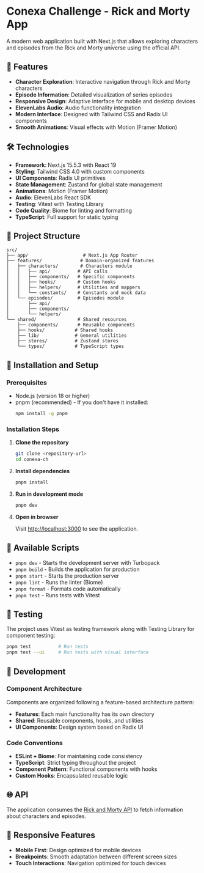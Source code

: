 # Conexa Challenge - Rick and Morty App

A modern web application built with Next.js that allows exploring characters and episodes from the Rick and Morty universe using the official API.

## 🚀 Features

- **Character Exploration**: Interactive navigation through Rick and Morty characters
- **Episode Information**: Detailed visualization of series episodes
- **Responsive Design**: Adaptive interface for mobile and desktop devices
- **ElevenLabs Audio**: Audio functionality integration
- **Modern Interface**: Designed with Tailwind CSS and Radix UI components
- **Smooth Animations**: Visual effects with Motion (Framer Motion)

## 🛠️ Technologies

- **Framework**: Next.js 15.5.3 with React 19
- **Styling**: Tailwind CSS 4.0 with custom components
- **UI Components**: Radix UI primitives
- **State Management**: Zustand for global state management
- **Animations**: Motion (Framer Motion)
- **Audio**: ElevenLabs React SDK
- **Testing**: Vitest with Testing Library
- **Code Quality**: Biome for linting and formatting
- **TypeScript**: Full support for static typing

## 📁 Project Structure

```
src/
├── app/                    # Next.js App Router
├── features/              # Domain-organized features
│   ├── characters/        # Characters module
│   │   ├── api/          # API calls
│   │   ├── components/   # Specific components
│   │   ├── hooks/        # Custom hooks
│   │   ├── helpers/      # Utilities and mappers
│   │   └── constants/    # Constants and mock data
│   └── episodes/         # Episodes module
│       ├── api/
│       ├── components/
│       └── helpers/
└── shared/               # Shared resources
    ├── components/       # Reusable components
    ├── hooks/           # Shared hooks
    ├── lib/             # General utilities
    ├── stores/          # Zustand stores
    └── types/           # TypeScript types
```

## 🚦 Installation and Setup

### Prerequisites

- Node.js (version 18 or higher)
- pnpm (recommended) - If you don't have it installed:
  ```bash
  npm install -g pnpm
  ```

### Installation Steps

1. **Clone the repository**
   ```bash
   git clone <repository-url>
   cd conexa-ch
   ```

2. **Install dependencies**
   ```bash
   pnpm install
   ```

3. **Run in development mode**
   ```bash
   pnpm dev
   ```

4. **Open in browser**

   Visit [http://localhost:3000](http://localhost:3000) to see the application.

## 📜 Available Scripts

- `pnpm dev` - Starts the development server with Turbopack
- `pnpm build` - Builds the application for production
- `pnpm start` - Starts the production server
- `pnpm lint` - Runs the linter (Biome)
- `pnpm format` - Formats code automatically
- `pnpm test` - Runs tests with Vitest

## 🧪 Testing

The project uses Vitest as testing framework along with Testing Library for component testing:

```bash
pnpm test          # Run tests
pnpm test --ui     # Run tests with visual interface
```

## 🎨 Development

### Component Architecture

Components are organized following a feature-based architecture pattern:

- **Features**: Each main functionality has its own directory
- **Shared**: Reusable components, hooks, and utilities
- **UI Components**: Design system based on Radix UI

### Code Conventions

- **ESLint + Biome**: For maintaining code consistency
- **TypeScript**: Strict typing throughout the project
- **Component Pattern**: Functional components with hooks
- **Custom Hooks**: Encapsulated reusable logic

## 🌐 API

The application consumes the [Rick and Morty API](https://rickandmortyapi.com/) to fetch information about characters and episodes.

## 📱 Responsive Features

- **Mobile First**: Design optimized for mobile devices
- **Breakpoints**: Smooth adaptation between different screen sizes
- **Touch Interactions**: Navigation optimized for touch devices


